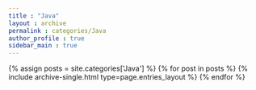 ```yaml
---
title : "Java"
layout : archive
permalink : categories/Java
author_profile : true
sidebar_main : true
---
```



{% assign posts = site.categories['Java'] %}
{% for post in posts %} {% include archive-single.html type=page.entries_layout %} {% endfor %}